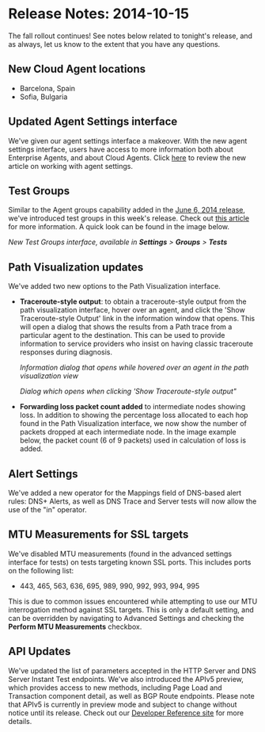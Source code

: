 # Release Notes: 2014-10-15

The fall rollout continues! See notes below related to tonight's release, and as always, let us know to the extent that you have any questions.

## New Cloud Agent locations

* Barcelona, Spain
* Sofia, Bulgaria

## Updated Agent Settings interface

We've given our agent settings interface a makeover.  With the new agent settings interface, users have access to more information both about Enterprise Agents, and about Cloud Agents.  Click [here](https://success.thousandeyes.com/ViewArticle?articleIdParam=kA0E0000000CmmsKAC) to review the new article on working with agent settings.

## Test Groups

Similar to the Agent groups capability added in the [June 6, 2014 release](https://success.thousandeyes.com/ViewArticle?articleIdParam=kA0E0000000CmloKAC), we've introduced test groups in this week's release.  Check out [this article](https://success.thousandeyes.com/ViewArticle?articleIdParam=kA0E0000000CmmfKAC) for more information.  A quick look can be found in the image below.

  
_New Test Groups interface, available in **Settings** &gt; **Groups** &gt; **Tests**_

## Path Visualization updates

We've added two new options to the Path Visualization interface.

* **Traceroute-style output**: to obtain a traceroute-style output from the path visualization interface, hover over an agent, and click the 'Show Traceroute-style Output' link in the information window that opens.  This will open a dialog that shows the results from a Path trace from a particular agent to the destination.  This can be used to provide information to service providers who insist on having classic traceroute responses during diagnosis.

  
  _Information dialog that opens while hovered over an agent in the path visualization view_

  
  _Dialog which opens when clicking 'Show Traceroute-style output"_

* **Forwarding loss packet count added** to intermediate nodes showing loss.  In addition to showing the percentage loss allocated to each hop found in the Path Visualization interface, we now show the number of packets dropped at each intermediate node.  In the image example below, the packet count \(6 of 9 packets\) used in calculation of loss is added.

## Alert Settings

We've added a new operator for the Mappings field of DNS-based alert rules: DNS+ Alerts, as well as DNS Trace and Server tests will now allow the use of the "in" operator.

## MTU Measurements for SSL targets

We've disabled MTU measurements \(found in the advanced settings interface for tests\) on tests targeting known SSL ports.  This includes ports on the following list:

* 443, 465, 563, 636, 695, 989, 990, 992, 993, 994, 995

This is due to common issues encountered while attempting to use our MTU interrogation method against SSL targets.  This is only a default setting, and can be overridden by navigating to Advanced Settings and checking the **Perform MTU Measurements** checkbox.

## API Updates

We've updated the list of parameters accepted in the HTTP Server and DNS Server Instant Test endpoints.  We've also introduced the APIv5 preview, which provides access to new methods, including Page Load and Transaction component detail, as well as BGP Route endpoints.  Please note that APIv5 is currently in preview mode and subject to change without notice until its release.  Check out our [Developer Reference site](http://developer.thousandeyes.com/) for more details.

